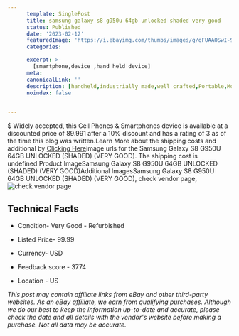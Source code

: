 ```yaml
---
      template: SinglePost
      title: samsung galaxy s8 g950u 64gb unlocked shaded very good 
      status: Published
      date: '2023-02-12'
      featuredImage: 'https://i.ebayimg.com/thumbs/images/g/qFUAAOSwI-9iTIQA/s-l225.jpg'
      categories: 

      excerpt: >-
        [smartphone,device ,hand held device]
      meta:
      canonicalLink: ''
      description: [handheld,industrially made,well crafted,Portable,Mobile,Compact,Convenient,Lightweight,Maneuverable,Man-portable,Miniature,Carriable,Hand-held,Light,Holdable,Transportable,Mobile device,Pocket-sized,On-the-go,Wireless,Cordless,Compact size,Convenient size, smartphone,device ,hand held device]
      noindex: false

        
---
```

$
    Widely accepted, this Cell Phones & Smartphones device is available at a discounted price of 89.991 after a 10% discount and has a rating of 3 as of the time this blog was written.Learn More about the shipping costs and additional by [Clicking Here](https://www.ebay.com/itm/403585887796?hash=item5df797ee34%3Ag%3AqFUAAOSwI-9iTIQA&amdata=enc%3AAQAHAAAA4I10BgGdUiEbSWNfZRdS%2FQFosDe%2FXIvSURj3Ry0DKjWgVzeKU1ZqMVJXmpVDJgq3HqZa6nVZieK1WxWZWY17FzxvQC17IuRjaEsCtnEWwgtxh3HTf55PJ97wGVOjDEZ5TXwG2p7pWpj09MpNFuFfaZVH%2F5%2FfX1aRBykDv4%2FzGus0IdqRhF1oWeGLFfM6gUWVHRZqmdEX7SEK89cJjJmtRBA1CgGVfWi8pSgMhHvPnSTYEqgrbbS7bzNX293WIxC6pgmXnHVdtSFXzY2zfYuqdKrqfvBTSgpzWi2J87irb8v7&mkevt=1&mkcid=1&mkrid=711-53200-19255-0&campid=%253CePNCampaignId%253E&customid=%253CreferenceId%253E&toolid=10049)image urls for the Samsung Galaxy S8 G950U 64GB  UNLOCKED (SHADED) (VERY GOOD). The shipping cost is undefined.Product ImageSamsung Galaxy S8 G950U 64GB  UNLOCKED (SHADED) (VERY GOOD)Additional ImagesSamsung Galaxy S8 G950U 64GB  UNLOCKED (SHADED) (VERY GOOD), check vendor page, ![check vendor page](https://origin-galleryplus.ebayimg.com/ws/web/403585887796_2_0_1/225x225.jpg,https://origin-galleryplus.ebayimg.com/ws/web/403585887796_3_0_1/225x225.jpg,https://origin-galleryplus.ebayimg.com/ws/web/403585887796_4_0_1/225x225.jpg,https://origin-galleryplus.ebayimg.com/ws/web/403585887796_5_0_1/225x225.jpg,https://origin-galleryplus.ebayimg.com/ws/web/403585887796_6_0_1/225x225.jpg)
    
    

 ## Technical Facts 



     
      

 - Condition- Very Good - Refurbished 


      

 - Listed Price- 99.99 


      

 - Currency- USD 


      

 - Feedback score - 3774 


      

 - Location - US 


      
      

 *_This post may contain affiliate links from eBay and other third-party websites. As an eBay affiliate, we earn from qualifying purchases. Although we do our best to keep the information up-to-date and accurate, please check the date and all details with the vendor's website before making a purchase. Not all data may be accurate._*



    
    
    
    
    
